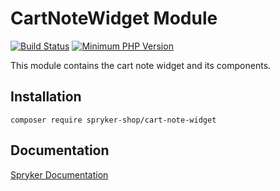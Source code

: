 # CartNoteWidget Module
[![Build Status](https://travis-ci.org/spryker-shop/cart-note-widget.svg)](https://travis-ci.org/spryker-shop/cart-note-widget)
[![Minimum PHP Version](https://img.shields.io/badge/php-%3E%3D%207.2-8892BF.svg)](https://php.net/)

This module contains the cart note widget and its components.

## Installation

```
composer require spryker-shop/cart-note-widget
```

## Documentation

[Spryker Documentation](https://academy.spryker.com)

